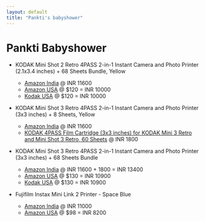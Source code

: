 ```yaml
---
layout: default
title: "Pankti's babyshower"
---
```


# Pankti Babyshower

 - KODAK Mini Shot 2 Retro 4PASS 2-in-1 Instant Camera and Photo Printer (2.1x3.4 inches) + 68 Sheets Bundle, Yellow
    - [Amazon India](https://amzn.in/d/02xUwbBp) @ INR 11600
    - [Amazon USA](https://a.co/d/0gRM3nGr) @ $120 = INR 10000
    - [Kodak USA](https://tinyurl.com/3smwxhyp) @ $120 = INR 10000

 - KODAK Mini Shot 3 Retro 4PASS 2-in-1 Instant Camera and Photo Printer (3x3 inches) + 8 Sheets, Yellow
     - [Amazon India](https://amzn.in/d/0goZSnG4) @ INR 11600
     - [KODAK 4PASS Film Cartridge (3x3 inches) for KODAK Mini 3 Retro and Mini Shot 3 Retro, 60 Sheets](https://amzn.in/d/0jeU995a) @ INR 1800

 - KODAK Mini Shot 3 Retro 4PASS 2-in-1 Instant Camera and Photo Printer (3x3 inches) + 68 Sheets Bundle
     - [Amazon India](https://amzn.in/d/0goZSnG4) @ INR 11600 + 1800 = INR 13400 
     - [Amazon USA](https://a.co/d/04aq44Wz) @ $130 = INR 10900
     - [Kodak USA](https://tinyurl.com/4mpj2t27) @ $130 = INR 10900
 
 - Fujifilm Instax Mini Link 2 Printer - Space Blue
    - [Amazon India](https://amzn.in/d/06YUIh48) @ INR 11000
    - [Amazon USA](https://a.co/d/0ejYrk2J) @ $98 = INR 8200